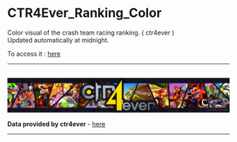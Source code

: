 # CTR4Ever_Ranking_Color
Color visual of the crash team racing ranking. ( ctr4ever ) <br/>
Updated automatically at midnight.

To access it : [here](https://revlix-sp.github.io/CTR4Ever_Ranking_Color/)

---
\
<img src="readme/logo.png">

**Data provided by ctr4ever** - [here](http://ctr4ever.joora.fr/)

---
